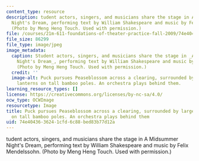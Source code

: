 ```yaml
---
content_type: resource
description: tudent actors, singers, and musicians share the stage in A Midsummer
  Night's Dream, performing text by William Shakespeare and music by Felix Mendelssohn.
  (Photo by Meng Heng Touch. Used with permission.)
file: /courses/21m-611-foundations-of-theater-practice-fall-2009/74e4043636241cfd6c88bed83b77d12a_21m-611f09.jpg
file_size: 86299
file_type: image/jpeg
image_metadata:
  caption: Student actors, singers, and musicians share the stage in _A Midsummer
    Night's Dream_, performing text by William Shakespeare and music by Felix Mendelssohn.
    (Photo by Meng Heng Touch. Used with permission.)
  credit: ''
  image-alt: Puck pursues Peaseblossom across a clearing, surrounded by large paper
    lanterns on tall bamboo poles. An orchestra plays behind them.
learning_resource_types: []
license: https://creativecommons.org/licenses/by-nc-sa/4.0/
ocw_type: OCWImage
resourcetype: Image
title: Puck pursues Peaseblossom across a clearing, surrounded by large paper lanterns
  on tall bamboo poles. An orchestra plays behind them
uid: 74e40436-3624-1cfd-6c88-bed83b77d12a
---
```

tudent actors, singers, and musicians share the stage in A Midsummer Night's Dream, performing text by William Shakespeare and music by Felix Mendelssohn. (Photo by Meng Heng Touch. Used with permission.)